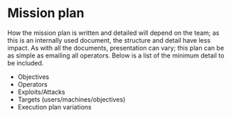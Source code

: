 # Mission plan

How the mission plan is written and detailed will depend on the team; as this is an internally used document, the 
structure and detail have less impact. As with all the documents, presentation can vary; this plan can be as simple 
as emailing all operators. Below is a list of the minimum detail to be included.

 * Objectives
 * Operators
 * Exploits/Attacks
 * Targets (users/machines/objectives)
 * Execution plan variations
